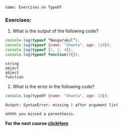 ```ngMeta
name: Exercises on TypeOf
```

### Exercises:

1. What is the output of the following code?

```javascript
console.log(typeof “Navgurukul”); 
console.log(typeof {name: "Shweta", age: 118});
console.log(typeof [1, 2, 4]); 
console.log(typeof function(){});
```
```solution
string
object
object
function
```

2. What is the error in the following code?

```javascript
console.log(typeOf {name: "Shweta", age: 18});
```
```solution
Output: SyntaxError: missing ) after argument list

ohhhh you missed a parenthesis.
```


**For the next course [clickHere](https://www.merakilearn.org/course/130/exercise/3261)**
